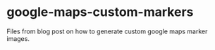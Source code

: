 # google-maps-custom-markers
Files from blog post on how to generate custom google maps marker images.
